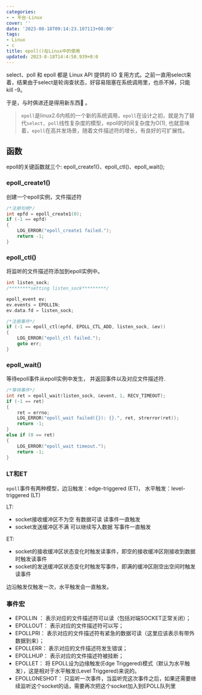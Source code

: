 ```yaml
---
categories:
- - 平台-Linux
cover: ''
date: '2023-08-18T09:14:23.107113+08:00'
tags:
- Linux
- c
title: epoll()在Linux中的使用
updated: 2023-8-18T14:4:58.939+8:0
---
```

select、poll 和 epoll 都是 Linux API 提供的 IO 复用方式。之前一直用select来着，结果由于select是轮询查状态，好容易阻塞在系统调用里，也杀不掉，只能kill -9。

于是，与时俱进还是得用新东西🙂 。

> `epoll`是linux2.6内核的一个新的系统调用，`epoll`在设计之初，就是为了替代`select, poll`线性复杂度的模型，epoll的时间复杂度为O(1), 也就意味着，`epoll`在高并发场景，随着文件描述符的增长，有良好的可扩展性。

## 函数

epoll的关键函数就三个: epoll_create1()、epoll_ctl()、epoll_wait();

### epoll_create1()

创建一个epoll实例，文件描述符

```cpp
/*注册句柄*/
int epfd = epoll_create1(0);
if (-1 == epfd)
{
	LOG_ERROR("epoll_create1 failed.");
	return -1;
}

```

### epoll_ctl()

将监听的文件描述符添加到epoll实例中。

```cpp
int listen_sock;
/********setting listen_sock*********/

epoll_event ev;
ev.events = EPOLLIN;
ev.data.fd = listen_sock;

/*注册事件*/
if (-1 == epoll_ctl(epfd, EPOLL_CTL_ADD, listen_sock, &ev))
{
	LOG_ERROR("epoll_ctl failed.");
	goto err;
}
```

### epoll_wait()

等待epoll事件从epoll实例中发生， 并返回事件以及对应文件描述符.

```cpp
/*等待事件*/
int ret = epoll_wait(listen_sock, &event, 1, RECV_TIMEOUT);
if (-1 == ret)
{
	ret = errno;
	LOG_ERROR("epoll_wait failed({}): {}.", ret, strerror(ret));
	return -1;
}
else if (0 == ret)
{
	LOG_ERROR("epoll_wait timeout.");
	return -1;
}

```

### LT和ET

`epoll`事件有两种模型，边沿触发：edge-triggered (ET)， 水平触发：level-triggered (LT)

LT:

* socket接收缓冲区不为空 有数据可读 读事件一直触发
* socket发送缓冲区不满 可以继续写入数据 写事件一直触发

ET:

* socket的接收缓冲区状态变化时触发读事件，即空的接收缓冲区刚接收到数据时触发读事件
* socket的发送缓冲区状态变化时触发写事件，即满的缓冲区刚空出空间时触发读事件

边沿触发仅触发一次，水平触发会一直触发。

### 事件宏

* EPOLLIN ： 表示对应的文件描述符可以读（包括对端SOCKET正常关闭）；
* EPOLLOUT： 表示对应的文件描述符可以写；
* EPOLLPRI： 表示对应的文件描述符有紧急的数据可读（这里应该表示有带外数据到来）；
* EPOLLERR： 表示对应的文件描述符发生错误；
* EPOLLHUP： 表示对应的文件描述符被挂断；
* EPOLLET： 将 EPOLL设为边缘触发(Edge Triggered)模式（默认为水平触发），这是相对于水平触发(Level Triggered)来说的。
* EPOLLONESHOT： 只监听一次事件，当监听完这次事件之后，如果还需要继续监听这个socket的话，需要再次把这个socket加入到EPOLL队列里
